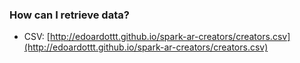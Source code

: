### How can I retrieve data? 

- CSV: [http://edoardottt.github.io/spark-ar-creators/creators.csv](http://edoardottt.github.io/spark-ar-creators/creators.csv)
